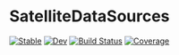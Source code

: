 # SatelliteDataSources

[![Stable](https://img.shields.io/badge/docs-stable-blue.svg)](https://JoshuaBillson.github.io/SatelliteDataSources.jl/stable/)
[![Dev](https://img.shields.io/badge/docs-dev-blue.svg)](https://JoshuaBillson.github.io/SatelliteDataSources.jl/dev/)
[![Build Status](https://github.com/JoshuaBillson/SatelliteDataSources.jl/actions/workflows/CI.yml/badge.svg?branch=main)](https://github.com/JoshuaBillson/SatelliteDataSources.jl/actions/workflows/CI.yml?query=branch%3Amain)
[![Coverage](https://codecov.io/gh/JoshuaBillson/SatelliteDataSources.jl/branch/main/graph/badge.svg)](https://codecov.io/gh/JoshuaBillson/SatelliteDataSources.jl)
